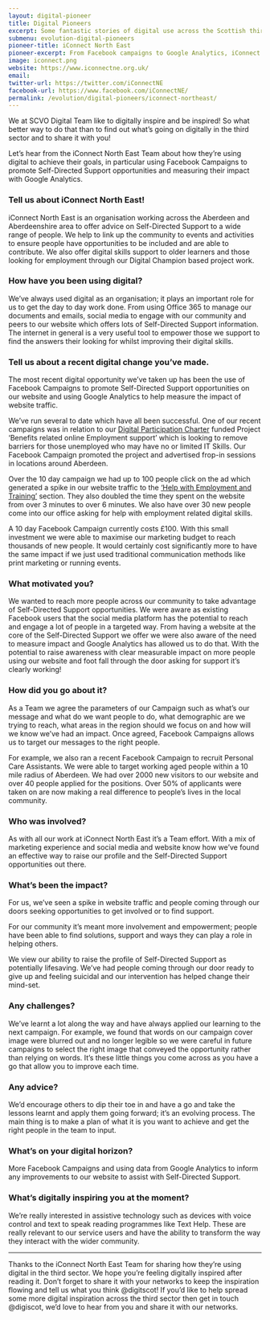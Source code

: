 ```yaml
---
layout: digital-pioneer
title: Digital Pioneers
excerpt: Some fantastic stories of digital use across the Scottish third sector. Read on to be inspired.
submenu: evolution-digital-pioneers
pioneer-title: iConnect North East
pioneer-excerpt: From Facebook campaigns to Google Analytics, iConnect North East tell us what digital has to offer.
image: iconnect.png
website: https://www.iconnectne.org.uk/
email:
twitter-url: https://twitter.com/iConnectNE
facebook-url: https://www.facebook.com/iConnectNE/
permalink: /evolution/digital-pioneers/iconnect-northeast/
---
```


We at SCVO Digital Team like to digitally inspire and be inspired! So what better way to do that than to find out what’s going on digitally in the third sector and to share it with you!

Let’s hear from the iConnect North East Team about how they’re using digital to achieve their goals, in particular using Facebook Campaigns to promote Self-Directed Support opportunities and measuring their impact with Google Analytics.

### Tell us about iConnect North East!

iConnect North East is an organisation working across the Aberdeen and Aberdeenshire area to offer advice on Self-Directed Support to a wide range of people. We help to link up the community to events and activities to ensure people have opportunities to be included and are able to contribute. We also offer digital skills support to older learners and those looking for employment through our Digital Champion based project work.

### How have you been using digital?

We’ve always used digital as an organisation; it plays an important role for us to get the day to day work done. From using Office 365 to manage our documents and emails, social media to engage with our community and peers to our website which offers lots of Self-Directed Support information. The internet in general is a very useful tool to empower those we support to find the answers their looking for whilst improving their digital skills.

### Tell us about a recent digital change you’ve made.

The most recent digital opportunity we’ve taken up has been the use of Facebook Campaigns to promote Self-Directed Support opportunities on our website and using Google Analytics to help measure the impact of website traffic.

We’ve run several to date which have all been successful. One of our recent campaigns was in relation to our <a target='_blank' href="https://digitalparticipation.scot/">Digital Participation Charter</a> funded Project ‘Benefits related online Employment support’ which is looking to remove barriers for those unemployed who may have no or limited IT Skills. Our Facebook Campaign promoted the project and advertised frop-in sessions in locations around Aberdeen.

Over the 10 day campaign we had up to 100 people click on the ad which generated a spike in our website traffic to the <a target='_blank' href="https://www.iconnectne.org.uk/how-we-can-help/life-in-the-community/help-with-training-and-employment/">‘Help with Employment and Training’</a> section. They also doubled the time they spent on the website from over 3 minutes to over 6 minutes. We also have over 30 new people come into our office asking for help with employment related digital skills.

A 10 day Facebook Campaign currently costs £100. With this small investment we were able to maximise our marketing budget to reach thousands of new people. It would certainly cost significantly more to have the same impact if we just used traditional communication methods like print marketing or running events.

### What motivated you?

We wanted to reach more people across our community to take advantage of Self-Directed Support opportunities. We were aware as existing Facebook users that the social media platform has the potential to reach and engage a lot of people in a targeted way. From having a website at the core of the Self-Directed Support we offer we were also aware of the need to measure impact and Google Analytics has allowed us to do that. With the potential to raise awareness with clear measurable impact on more people using our website and foot fall through the door asking for support it’s clearly working!

### How did you go about it?

As a Team we agree the parameters of our Campaign such as what’s our message and what do we want people to do, what demographic are we trying to reach, what areas in the region should we focus on and how will we know we’ve had an impact. Once agreed, Facebook Campaigns allows us to target our messages to the right people.

For example, we also ran a recent Facebook Campaign to recruit Personal Care Assistants. We were able to target working aged people within a 10 mile radius of Aberdeen. We had over 2000 new visitors to our website and over 40 people applied for the positions. Over 50% of applicants were taken on are now making a real difference to people’s lives in the local community.

### Who was involved?

As with all our work at iConnect North East it’s a Team effort. With a mix of marketing experience and social media and website know how we’ve found an effective way to raise our profile and the Self-Directed Support opportunities out there.

### What’s been the impact?

For us, we’ve seen a spike in website traffic and people coming through our doors seeking opportunities to get involved or to find support.

For our community it’s meant more involvement and empowerment; people have been able to find solutions, support and ways they can play a role in helping others.

We view our ability to raise the profile of Self-Directed Support as potentially lifesaving. We’ve had people coming through our door ready to give up and feeling suicidal and our intervention has helped change their mind-set.

### Any challenges?

We’ve learnt a lot along the way and have always applied our learning to the next campaign. For example, we found that words on our campaign cover image were blurred out and no longer legible so we were careful in future campaigns to select the right image that conveyed the opportunity rather than relying on words. It’s these little things you come across as you have a go that allow you to improve each time.

### Any advice?

We’d encourage others to dip their toe in and have a go and take the lessons learnt and apply them going forward; it’s an evolving process. The main thing is to make a plan of what it is you want to achieve and get the right people in the team to input.

### What’s on your digital horizon?

More Facebook Campaigns and using data from Google Analytics to inform any improvements to our website to assist with Self-Directed Support.

### What’s digitally inspiring you at the moment?

We’re really interested in assistive technology such as devices with voice control and text to speak reading programmes like Text Help. These are really relevant to our service users and have the ability to transform the way they interact with the wider community.

-----

Thanks to the iConnect North East Team for sharing how they’re using digital in the third sector. We hope you’re feeling digitally inspired after reading it. Don’t forget to share it with your networks to keep the inspiration flowing and tell us what you think @digitscot! If you’d like to help spread some more digital inspiration across the third sector then get in touch @digiscot, we’d love to hear from you and share it with our networks.
